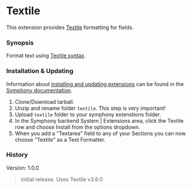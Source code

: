 # Textile

This extension provides [Textile](https://github.com/textile/php-textile) formatting for fields.

### Synopsis

Format text using [Textile syntax](https://txstyle.org/).

### Installation & Updating

Information about [installing and updating extensions](http://getsymphony.com/learn/tasks/view/install-an-extension/) can be found in the [Symphony documentation](http://getsymphony.com/learn/).

1. Clone/Download tarball.
2. Unzip and rename folder `textile`. This step is very important!
3. Upload `textile` folder to your symphony extenstions folder.
4. In the Symphony backend System | Extensions area, click the Textile row and choose Install from the options dropdown.
5. When you add a "Textarea" field to any of your Sections you can now choose "Textile" as a Text Formatter.

### History

Version: 1.0.0

> Initial release. Uses Textile v3.6.0
